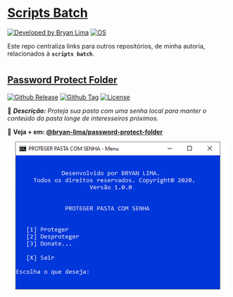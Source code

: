 # **[Scripts Batch](https://github.com/bryan-lima/scripts-batch)**

[![Developed by Bryan Lima](https://img.shields.io/badge/Developed%20by-Bryan%20Lima-blue.svg?longCache=true&style=for-the-badge)](https://github.com/bryan-lima)
[![OS](https://img.shields.io/badge/OS-Windows-blue.svg?style=for-the-badge)](https://www.microsoft.com/windows/)

Este repo centraliza links para outros repositórios, de minha autoria, relacionados à **``scripts batch``**.

#
## **[Password Protect Folder](https://github.com/bryan-lima/password-protect-folder)**

[![Github Release](https://img.shields.io/github/release/bryan-lima/password-protect-folder/all.svg?style=for-the-badge)](https://github.com/bryan-lima/password-protect-folder/releases) [![Github Tag](https://img.shields.io/github/v/tag/bryan-lima/password-protect-folder?style=for-the-badge)](https://github.com/bryan-lima/password-protect-folder/tags) [![License](https://img.shields.io/github/license/bryan-lima/password-protect-folder.svg?style=for-the-badge)](https://github.com/bryan-lima/password-protect-folder/blob/master/LICENSE)

:radio_button: _**Descrição:** Proteja sua pasta com uma senha local para manter o conteúdo da pasta longe de interesseiros próximos._

:link: **Veja + em: [@bryan-lima/password-protect-folder](https://github.com/bryan-lima/password-protect-folder)**

![](https://github.com/bryan-lima/password-protect-folder/blob/master/.github/img/protect-folder-v1.0.0.gif)
